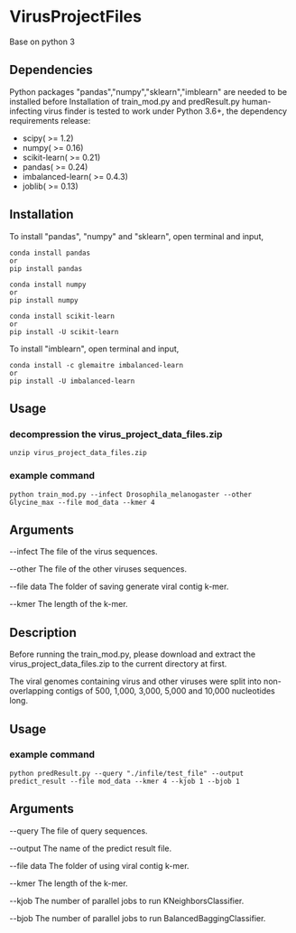 # VirusProjectFiles 
Base on python 3

Dependencies
-----------
Python packages "pandas","numpy","sklearn","imblearn" are needed to be installed before Installation of train_mod.py and predResult.py
human-infecting virus finder is tested to work under Python 3.6+, the dependency requirements release:

* scipy( >= 1.2)
* numpy( >= 0.16)
* scikit-learn( >= 0.21)
* pandas( >= 0.24)
* imbalanced-learn( >= 0.4.3)
* joblib( >= 0.13)


Installation
-----------
To install "pandas", "numpy" and "sklearn", open terminal and input,

	conda install pandas
	or
	pip install pandas

	conda install numpy
	or
	pip install numpy

	conda install scikit-learn
	or
	pip install -U scikit-learn

To install "imblearn", open terminal and input,

	conda install -c glemaitre imbalanced-learn
	or
	pip install -U imbalanced-learn


Usage
-----------
### decompression the virus_project_data_files.zip

	unzip virus_project_data_files.zip

### example command

	python train_mod.py --infect Drosophila_melanogaster --other Glycine_max --file mod_data --kmer 4


Arguments
-----------
--infect  The file of the virus sequences.

--other The file of the other viruses sequences.

--file data The folder of saving generate viral contig k-mer.

--kmer  The length of the k-mer.


Description
-----------
Before running the train_mod.py, please download and extract the virus_project_data_files.zip to the current directory at first. 

The viral genomes containing virus and other viruses were split into non-overlapping contigs of 500, 1,000, 3,000, 5,000 and 10,000 nucleotides long.



Usage
-----------
### example command

	python predResult.py --query "./infile/test_file" --output predict_result --file mod_data --kmer 4 --kjob 1 --bjob 1

Arguments
-----------
--query The file of query sequences.

--output  The name of the predict result file.

--file data The folder of using viral contig k-mer.

--kmer  The length of the k-mer.

--kjob  The number of parallel jobs to run KNeighborsClassifier.

--bjob  The number of parallel jobs to run BalancedBaggingClassifier.


